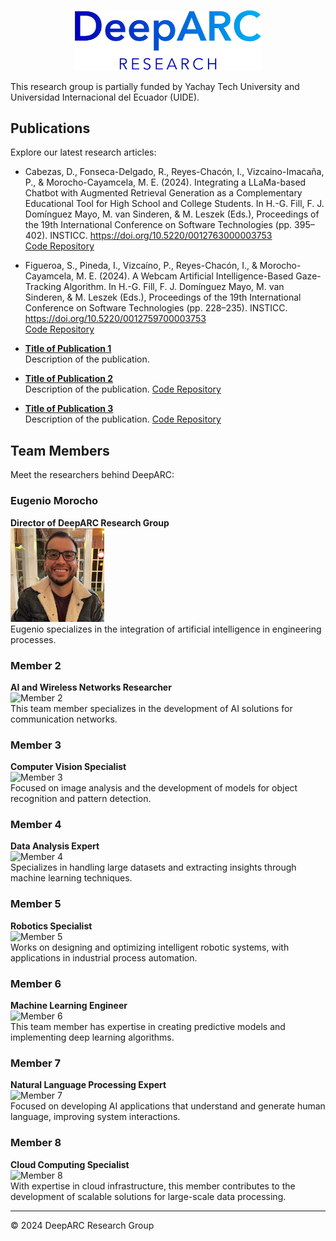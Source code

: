 <p align="center">
  <img src="images/logo.png" alt="DeepARC Logo" width="300">
</p>

This research group is partially funded by Yachay Tech University and Universidad Internacional del Ecuador (UIDE).

## Publications

Explore our latest research articles:

- Cabezas, D., Fonseca-Delgado, R., Reyes-Chacón, I., Vizcaino-Imacaña, P., & Morocho-Cayamcela, M. E. (2024). Integrating a LLaMa-based Chatbot with Augmented Retrieval Generation as a Complementary Educational Tool for High School and College Students. In H.-G. Fill, F. J. Domínguez Mayo, M. van Sinderen, & M. Leszek (Eds.), Proceedings of the 19th International Conference on Software Technologies (pp. 395–402). INSTICC. https://doi.org/10.5220/0012763000003753  
[Code Repository](https://github.com/)

- Figueroa, S., Pineda, I., Vizcaíno, P., Reyes-Chacón, I., & Morocho-Cayamcela, M. E. (2024). A Webcam Artificial Intelligence-Based Gaze-Tracking Algorithm. In H.-G. Fill, F. J. Domínguez Mayo, M. van Sinderen, & M. Leszek (Eds.), Proceedings of the 19th International Conference on Software Technologies (pp. 228–235). INSTICC. https://doi.org/10.5220/0012759700003753  
[Code Repository](https://github.com/SaulFigue/Gaze-tracking-pipeline.git)

- **[Title of Publication 1](https://doi.org/example1)**  
  Description of the publication. 

- **[Title of Publication 2](https://doi.org/example2)**  
  Description of the publication. [Code Repository](https://github.com/DeepARC/CodeExample2)

- **[Title of Publication 3](https://doi.org/example3)**  
  Description of the publication. [Code Repository](https://github.com/DeepARC/CodeExample3)

## Team Members

Meet the researchers behind DeepARC:

### Eugenio Morocho
**Director of DeepARC Research Group**  
<img src="images/eugenio.jpg" alt="Eugenio" width="150">  
Eugenio specializes in the integration of artificial intelligence in engineering processes.

### Member 2
**AI and Wireless Networks Researcher**  
![Member 2](member2.jpg)  
This team member specializes in the development of AI solutions for communication networks.

### Member 3
**Computer Vision Specialist**  
![Member 3](member3.jpg)  
Focused on image analysis and the development of models for object recognition and pattern detection.

### Member 4
**Data Analysis Expert**  
![Member 4](member4.jpg)  
Specializes in handling large datasets and extracting insights through machine learning techniques.

### Member 5
**Robotics Specialist**  
![Member 5](member5.jpg)  
Works on designing and optimizing intelligent robotic systems, with applications in industrial process automation.

### Member 6
**Machine Learning Engineer**  
![Member 6](member6.jpg)  
This team member has expertise in creating predictive models and implementing deep learning algorithms.

### Member 7
**Natural Language Processing Expert**  
![Member 7](member7.jpg)  
Focused on developing AI applications that understand and generate human language, improving system interactions.

### Member 8
**Cloud Computing Specialist**  
![Member 8](member8.jpg)  
With expertise in cloud infrastructure, this member contributes to the development of scalable solutions for large-scale data processing.

---

&copy; 2024 DeepARC Research Group
